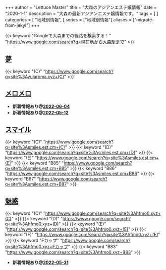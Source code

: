 +++
author = "Lettuce Master"
title = "大森のアジアンエステ嬢情報"
date = "2020-1-1"
description = "大森の最新アジアンエステ嬢情報です。"
tags = [
]
categories = [
    "地域別情報",
]
series = ["地域別情報"]
aliases = ["migrate-from-jekyl"]
+++

{{< keyword "Googleで大森までの経路を検索する！" "https://www.google.com/search?q=現在地から大森駅まで" >}}

## [夢](http://yuiaroma.xyz/)
{{< keyword "(C)" "https://www.google.com/search?q=site%3Ayuiaroma.xyz+(C)" >}} 

## [メロメロ](http://on.mznab.com/)


- **新着情報あり@[2022-06-04](/post/2022-06-04)**
- **新着情報あり@[2022-05-12](/post/2022-05-12)**
## [スマイル](https://smiles.est.cm/)
{{< keyword "(C)" "https://www.google.com/search?q=site%3Asmiles.est.cm+(C)" >}} {{< keyword "(D)" "https://www.google.com/search?q=site%3Asmiles.est.cm+(D)" >}} {{< keyword "(E)" "https://www.google.com/search?q=site%3Asmiles.est.cm+(E)" >}} {{< keyword "B85" "https://www.google.com/search?q=site%3Asmiles.est.cm+B85" >}} {{< keyword "B86" "https://www.google.com/search?q=site%3Asmiles.est.cm+B86" >}} {{< keyword "B87" "https://www.google.com/search?q=site%3Asmiles.est.cm+B87" >}} 

## [魅惑](http://hfmo0.xyz/)
{{< keyword "(C)" "https://www.google.com/search?q=site%3Ahfmo0.xyz+(C)" >}} {{< keyword "(D)" "https://www.google.com/search?q=site%3Ahfmo0.xyz+(D)" >}} {{< keyword "(E)" "https://www.google.com/search?q=site%3Ahfmo0.xyz+(E)" >}} {{< keyword "(F)" "https://www.google.com/search?q=site%3Ahfmo0.xyz+(F)" >}} {{< keyword "Fカップ" "https://www.google.com/search?q=site%3Ahfmo0.xyz+Fカップ" >}} {{< keyword "B83" "https://www.google.com/search?q=site%3Ahfmo0.xyz+B83" >}} 

- **新着情報あり@[2022-05-31](/post/2022-05-31)**

